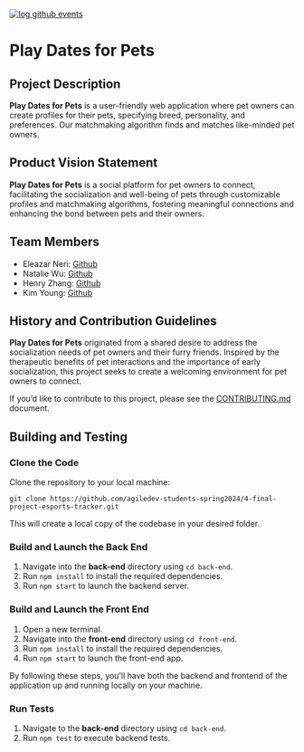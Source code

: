 [![log github events](https://github.com/agiledev-students-spring2024/4-final-project-pet-tinder/actions/workflows/event-logger.yml/badge.svg)](https://github.com/agiledev-students-spring2024/4-final-project-pet-tinder/actions/workflows/event-logger.yml)
# Play Dates for Pets

##  Project Description

**Play Dates for Pets** is a user-friendly web application where pet owners can create profiles for their pets, specifying breed, personality, and preferences. Our matchmaking algorithm finds and matches like-minded pet owners. 

##  Product Vision Statement

**Play Dates for Pets** is a social platform for pet owners to connect, facilitating the socialization and well-being of pets through customizable profiles and matchmaking algorithms, fostering meaningful connections and enhancing the bond between pets and their owners.

## Team Members

* Eleazar Neri: [Github](https://github.com/afknero) 
* Natalie Wu: [Github](https://github.com/nawubyte)
* Henry Zhang: [Github](https://github.com/Nrezhang)
* Kim Young: [Github](https://github.com/Kyoung655)

## History and Contribution Guidelines

**Play Dates for Pets** originated from a shared desire to address the socialization needs of pet owners and their furry friends. Inspired by the therapeutic benefits of pet interactions and the importance of early socialization, this project seeks to create a welcoming environment for pet owners to connect. 

If you’d like to contribute to this project, please see the [CONTRIBUTING.md](/CONTRIBUTING.md) document.

## Building and Testing

### Clone the Code

Clone the repository to your local machine:

```
git clone https://github.com/agiledev-students-spring2024/4-final-project-esports-tracker.git
```

This will create a local copy of the codebase in your desired folder.

### Build and Launch the Back End

1. Navigate into the **back-end** directory using `cd back-end`.
1. Run `npm install` to install the required dependencies.
1. Run `npm start` to launch the backend server. 

### Build and Launch the Front End

1. Open a new terminal.
1. Navigate into the **front-end** directory using `cd front-end`.
1. Run `npm install` to install the required dependencies.
1. Run `npm start` to launch the front-end app.

By following these steps, you'll have both the backend and frontend of the application up and running locally on your machine.

### Run Tests

1. Navigate to the **back-end** directory using `cd back-end`.
1. Run `npm test` to execute backend tests.

